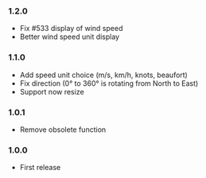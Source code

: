 ### 1.2.0
* Fix #533 display of wind speed
* Better wind speed unit display

### 1.1.0
* Add speed unit choice (m/s, km/h, knots, beaufort)
* Fix direction (0° to 360° is rotating from North to East)
* Support now resize

### 1.0.1
* Remove obsolete function

### 1.0.0
* First release
